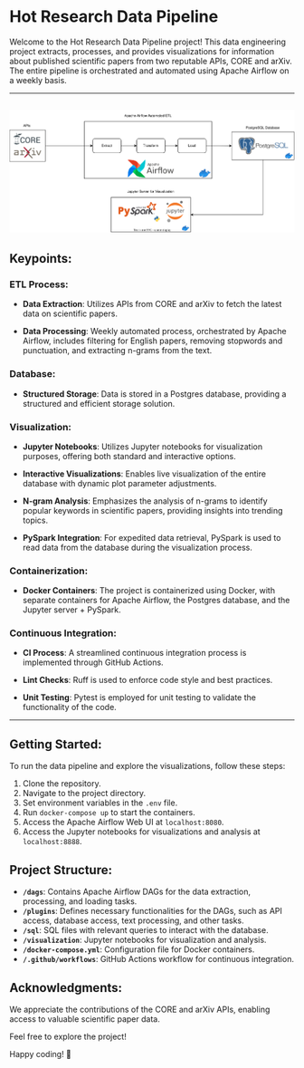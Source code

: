 # Hot Research Data Pipeline

Welcome to the Hot Research Data Pipeline project! This data engineering project extracts, processes, and provides visualizations for information about published scientific papers from two reputable APIs, CORE and arXiv. The entire pipeline is orchestrated and automated using Apache Airflow on a weekly basis.

---
![Project Diagram](hot-research-diagram.svg)
---

## Keypoints:
### ETL Process:

- **Data Extraction**: Utilizes APIs from CORE and arXiv to fetch the latest data on scientific papers.

- **Data Processing**: Weekly automated process, orchestrated by Apache Airflow, includes filtering for English papers, removing stopwords and punctuation, and extracting n-grams from the text.

### Database:

- **Structured Storage**: Data is stored in a Postgres database, providing a structured and efficient storage solution.

### Visualization:

- **Jupyter Notebooks**: Utilizes Jupyter notebooks for visualization purposes, offering both standard and interactive options.

- **Interactive Visualizations**: Enables live visualization of the entire database with dynamic plot parameter adjustments.

- **N-gram Analysis**: Emphasizes the analysis of n-grams to identify popular keywords in scientific papers, providing insights into trending topics.

- **PySpark Integration**: For expedited data retrieval, PySpark is used to read data from the database during the visualization process.

### Containerization:

- **Docker Containers**: The project is containerized using Docker, with separate containers for Apache Airflow, the Postgres database, and the Jupyter server + PySpark.

### Continuous Integration:

- **CI Process**: A streamlined continuous integration process is implemented through GitHub Actions.

- **Lint Checks**: Ruff is used to enforce code style and best practices.

- **Unit Testing**: Pytest is employed for unit testing to validate the functionality of the code.

---

## Getting Started:

To run the data pipeline and explore the visualizations, follow these steps:

1. Clone the repository.
2. Navigate to the project directory.
3. Set environment variables in the `.env` file.
4. Run `docker-compose up` to start the containers.
5. Access the Apache Airflow Web UI at `localhost:8080`.
6. Access the Jupyter notebooks for visualizations and analysis at `localhost:8888`.

## Project Structure:

- **`/dags`**: Contains Apache Airflow DAGs for the data extraction, processing, and loading tasks.
- **`/plugins`**: Defines necessary functionalities for the DAGs, such as API access, database access, text processing, and other tasks.
- **`/sql`**: SQL files with relevant queries to interact with the database.
- **`/visualization`**: Jupyter notebooks for visualization and analysis.
- **`/docker-compose.yml`**: Configuration file for Docker containers.
- **`/.github/workflows`**: GitHub Actions workflow for continuous integration.

## Acknowledgments:

We appreciate the contributions of the CORE and arXiv APIs, enabling access to valuable scientific paper data.

Feel free to explore the project!

Happy coding! 🚀